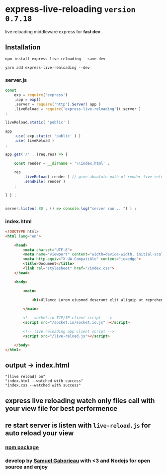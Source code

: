 # express-live-reloading `version 0.7.18`

live reloading middleware express for **fast dev** .

## Installation

```npm install express-live-reloading --save-dev```

```yarn add express-live-realoading --dev```

### server.js

```javascript
const
    exp = require('express')
    ,app = exp()
    ,server = require('http').Server( app )
    ,liveReload = require('express-live-reloading')( server )
;

liveReload.static( 'public' )

app
    .use( exp.static( 'public' ) )
    .use( liveReload )
;

app.get('/' , (req,res) => {

    const render = __dirname + '\\index.html' ;

    res
        .liveReload( render ) // give absolute path of render live reload
        .sendFile( render )
    ;

} ) ;


server.listen( 80 , () => console.log("server run ...") ) ;

```

### index.html

```html
<!DOCTYPE html>
<html lang="en">

    <head>
        <meta charset="UTF-8">
        <meta name="viewport" content="width=device-width, initial-scale=1.0">
        <meta http-equiv="X-UA-Compatible" content="ie=edge">
        <title>Document</title>
        <link rel="stylesheet" href="/index.css">
    </head>

    <body>

        <main>

            <h1>Ullamco Lorem eiusmod deserunt elit aliquip ut reprehenderit.</h1>

        </main>

        <!-- socket.io TCP/IP client script  -->
        <script src="/socket.io/socket.io.js" ></script>

        <!-- live reloading app client script -->
        <script src="/live-reload.js"></script>

    </body>
</html>
```

## output -> index.html
```
"[live reload] on"
"index.html --watched with success"
"index.css --watched with success"
```

## express live reloading watch only files call with your view file for best performence
## re start server is listen with `live-reload.js` for auto reload your view

### [npm package](https://www.npmjs.com/package/express-live-reloading)

### develop by [Samuel Gaborieau](https://orivoir.github.io/profil-reactjs/) with **<3** and **Nodejs** for **open source** and **enjoy**

